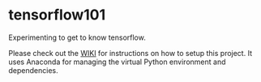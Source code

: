 # tensorflow101

Experimenting to get to know tensorflow.

Please check out the [WIKI](https://github.com/udevnl/tensorflow101/wiki) for instructions on how to setup this project. It uses Anaconda for managing the virtual Python environment and dependencies.